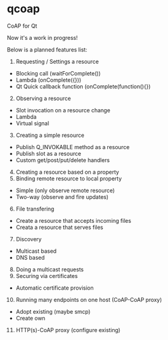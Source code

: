 # qcoap
CoAP for Qt

Now it's a work in progress!

Below is a planned features list:

1. Requesting / Settings a resource
  * Blocking call (waitForComplete())
  * Lambda (onComplete([](){}))
  * Qt Quick callback function (onComplete(function(){})
2. Observing a resource
  * Slot invocation on a resource change
  * Lambda
  * Virtual signal
3. Creating a simple resource
  * Publish Q_INVOKABLE method as a resource
  * Publish slot as a resource
  * Custom get/post/put/delete handlers
4. Creating a resource based on a property
5. Binding remote resource to local property
  * Simple (only observe remote resource)
  * Two-way (observe and fire updates)
6. File transfering
  * Create a resource that accepts incoming files
  * Creata a resource that serves files
7. Discovery
  * Multicast based
  * DNS based
8. Doing a multicast requests
9. Securing via certificates
  * Automatic certificate provision
10. Running many endpoints on one host (CoAP-CoAP proxy)
  * Adopt existing (maybe smcp)
  * Create own
11. HTTP(s)-CoAP proxy (configure existing)

